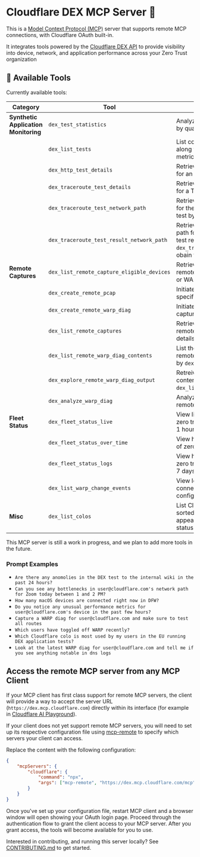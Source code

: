 # Cloudflare DEX MCP Server 📡

This is a [Model Context Protocol (MCP)](https://modelcontextprotocol.io/introduction) server that supports remote MCP
connections, with Cloudflare OAuth built-in.

It integrates tools powered by the [Cloudflare DEX API](https://developers.cloudflare.com/api/resources/zero_trust/subresources/dex/) to provide visibility into device, network, and application performance across your Zero Trust organization

## 🔨 Available Tools

Currently available tools:

| **Category**                         | **Tool**                                   | **Description**                                                                                                                                        |
| ------------------------------------ | ------------------------------------------ | ------------------------------------------------------------------------------------------------------------------------------------------------------ |
| **Synthetic Application Monitoring** | `dex_test_statistics`                      | Analyze Cloudflare DEX Test Results by quartile given a Test ID                                                                                        |
|                                      | `dex_list_tests`                           | List configured Cloudflare DEX tests along with overview performance metrics.                                                                          |
|                                      | `dex_http_test_details`                    | Retrieve detailed time series results for an HTTP DEX test by id.                                                                                      |
|                                      | `dex_traceroute_test_details`              | Retrieve detailed time series results for a Traceroute DEX test by id.                                                                                 |
|                                      | `dex_traceroute_test_network_path`         | Retrieve detailed time series results for the network path of a traceroute test by test id and device id.                                              |
|                                      | `dex_traceroute_test_result_network_path`  | Retrieve the hop-by-hop network path for a specific Traceroute DEX test result by id. Use `dex_traceroute_test_network_path` to obain test result ids. |
| **Remote Captures**                  | `dex_list_remote_capture_eligible_devices` | Retrieve a list of devices eligible for remote captures like packet captures or WARP diagnostics.                                                      |
|                                      | `dex_create_remote_pcap`                   | Initiate a remote packet capture on a specific device by id.                                                                                           |
|                                      | `dex_create_remote_warp_diag`              | Initiate a remote Warp diagnostic capture on a specific device by id.                                                                                  |
|                                      | `dex_list_remote_captures`                 | Retrieve a list of previously created remote captures along with their details and status.                                                             |
|                                      | `dex_list_remote_warp_diag_contents`       | List the filenames included in a remote WARP diag capture returned by `dex_list_remote_captures`.                                                      |
|                                      | `dex_explore_remote_warp_diag_output`      | Retreive remote WARP diag file contents by filepath returned by `dex_list_remote_warp_diag_contents`.                                                  |
|                                      | `dex_analyze_warp_diag`                    | Analyze successful WARP-diag remote captures for common issues.                                                                                        |
| **Fleet Status**                     | `dex_fleet_status_live`                    | View live metrics for your fleet of zero trust devices for up to the past 1 hour.                                                                      |
|                                      | `dex_fleet_status_over_time`               | View historical metrics for your fleet of zero trust devices over time.                                                                                |
|                                      | `dex_fleet_status_logs`                    | View historical logs for your fleet of zero trust devices for up to the past 7 days.                                                                   |
|                                      | `dex_list_warp_change_events`              | View logs of users toggling WARP connection or changing configuration.                                                                                 |
| **Misc**                             | `dex_list_colos`                           | List Cloudflare colos, optionally sorted by their frequency of appearance in DEX test or fleet status results.                                         |

This MCP server is still a work in progress, and we plan to add more tools in the future.

### Prompt Examples

- `Are there any anomolies in the DEX test to the internal wiki in the past 24 hours?`
- `Can you see any bottlenecks in user@cloudflare.com's network path for Zoom today between 1 and 2 PM?`
- `How many macOS devices are connected right now in DFW?`
- `Do you notice any unusual performance metrics for user@cloudflare.com's device in the past few hours?`
- `Capture a WARP diag for user@cloudflare.com and make sure to test all routes`
- `Which users have toggled off WARP recently?`
- `Which Cloudflare colo is most used by my users in the EU running DEX application tests?`
- `Look at the latest WARP diag for user@cloudflare.com and tell me if you see anything notable in dns logs`

## Access the remote MCP server from any MCP Client

If your MCP client has first class support for remote MCP servers, the client will provide a way to accept the server URL (`https://dex.mcp.cloudflare.com`) directly within its interface (for example in [Cloudflare AI Playground](https://playground.ai.cloudflare.com/)).

If your client does not yet support remote MCP servers, you will need to set up its respective configuration file using [mcp-remote](https://www.npmjs.com/package/mcp-remote) to specify which servers your client can access.

Replace the content with the following configuration:

```json
{
	"mcpServers": {
		"cloudflare": {
			"command": "npx",
			"args": ["mcp-remote", "https://dex.mcp.cloudflare.com/mcp"]
		}
	}
}
```

Once you've set up your configuration file, restart MCP client and a browser window will open showing your OAuth login page. Proceed through the authentication flow to grant the client access to your MCP server. After you grant access, the tools will become available for you to use.

Interested in contributing, and running this server locally? See [CONTRIBUTING.md](CONTRIBUTING.md) to get started.
